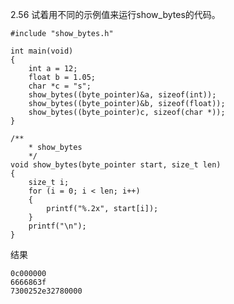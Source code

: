 2.56 试着用不同的示例值来运行show_bytes的代码。
    
    #include "show_bytes.h"

    int main(void)
    {
        int a = 12;
        float b = 1.05;
        char *c = "s";
        show_bytes((byte_pointer)&a, sizeof(int));
        show_bytes((byte_pointer)&b, sizeof(float));
        show_bytes((byte_pointer)c, sizeof(char *));
    }

    /** 
        * show_bytes 
        */
    void show_bytes(byte_pointer start, size_t len)
    {
        size_t i;
        for (i = 0; i < len; i++)
        {
            printf("%.2x", start[i]);
        }
        printf("\n");
    }
结果
    
    0c000000
    6666863f
    7300252e32780000